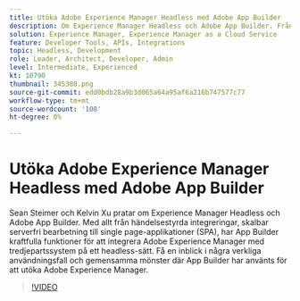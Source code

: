 ```yaml
---
title: Utöka Adobe Experience Manager Headless med Adobe App Builder
description: Om Experience Manager Headless och Adobe App Builder. Från händelsestyrda integreringar, skalbar serverfri bearbetning till single page-applikationer (SPA), integrera AEM med tredjepartssystem
solution: Experience Manager, Experience Manager as a Cloud Service
feature: Developer Tools, APIs, Integrations
topic: Headless, Development
role: Leader, Architect, Developer, Admin
level: Intermediate, Experienced
kt: 10790
thumbnail: 345380.png
source-git-commit: edd0bdb28a9b3d065a64a95af6a216b747577c77
workflow-type: tm+mt
source-wordcount: '108'
ht-degree: 0%

---
```



# Utöka Adobe Experience Manager Headless med Adobe App Builder

Sean Steimer och Kelvin Xu pratar om Experience Manager Headless och Adobe App Builder. Med allt från händelsestyrda integreringar, skalbar serverfri bearbetning till single page-applikationer (SPA), har App Builder kraftfulla funktioner för att integrera Adobe Experience Manager med tredjepartssystem på ett headless-sätt. Få en inblick i några verkliga användningsfall och gemensamma mönster där App Builder har använts för att utöka Adobe Experience Manager.

>[!VIDEO](https://video.tv.adobe.com/v/345380/?quality=12&learn=on)
